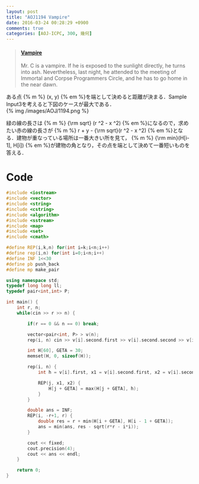 ```yaml
---
layout: post
title: "AOJ1194 Vampire"
date: 2016-03-24 00:28:29 +0900
comments: true
categories: [AOJ-ICPC, 300, 幾何]
---
```


<blockquote class="embedly-card" data-card-key="39deea93f79745829254c0652225a544" data-card-controls="0" data-card-type="article" data-card-branding="0"><h4><a href="http://judge.u-aizu.ac.jp/onlinejudge/description.jsp?id=1194">Vampire</a></h4><p>Mr. C is a vampire. If he is exposed to the sunlight directly, he turns into ash. Nevertheless, last night, he attended to the meeting of Immortal and Corpse Programmers Circle, and he has to go home in the near dawn.</p></blockquote>
<script async src="//cdn.embedly.com/widgets/platform.js" charset="UTF-8"></script>

<!-- more -->

ある点 {% m %} (x, y) {% em %}を端として決めると距離が決まる．Sample Input3を考えると下図のケースが最大である．  
{% img /images/AOJ/1194.png %}

緑の線の長さは {% m %} {\rm sqrt} (r ^2 - x ^2) {% em %}になるので，求めたい赤の線の長さが {% m %} r + y - {\rm sqrt}(r ^2 - x ^2) {% em %}となる．建物が重なっている場所は一番大きい所を見て， {% m %} {\rm min}(H[i-1], H[i]) {% em %}が建物の角となり，その点を端として決めて一番短いものを答える．

# Code

```cpp
#include <iostream>
#include <vector>
#include <string>
#include <cstring>
#include <algorithm>
#include <sstream>
#include <map>
#include <set>
#include <cmath>

#define REP(i,k,n) for(int i=k;i<n;i++)
#define rep(i,n) for(int i=0;i<n;i++)
#define INF 1<<30
#define pb push_back
#define mp make_pair

using namespace std;
typedef long long ll;
typedef pair<int,int> P;

int main() {
	int r, n;
	while(cin >> r >> n) {

		if(r == 0 && n == 0) break;

		vector<pair<int, P> > v(n);
		rep(i, n) cin >> v[i].second.first >> v[i].second.second >> v[i].first;

		int H[60], GETA = 30;
		memset(H, 0, sizeof(H));

		rep(i, n) {
			int h = v[i].first, x1 = v[i].second.first, x2 = v[i].second.second;

			REP(j, x1, x2) {
				H[j + GETA] = max(H[j + GETA], h);
			}
		}

		double ans = INF;
		REP(i, -r+1, r) {
			double res = r + min(H[i + GETA], H[i - 1 + GETA]);
			ans = min(ans, res - sqrt(r*r - i*i));
		}

		cout << fixed;
		cout.precision(4);
		cout << ans << endl;
	}

	return 0;
}
```

